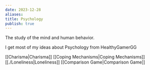 ```yaml
---
date: 2023-12-28
aliases: 
title: Psychology
publish: true
---
```

The study of the mind and human behavior.

I get most of my ideas about Psychology from HealthyGamerGG

[[Charisma|Charisma]]
[[Coping Mechanisms|Coping Mechanisms]]
[[./Loneliness|Loneliness]]
[[Comparison Game|Comparison Game]]